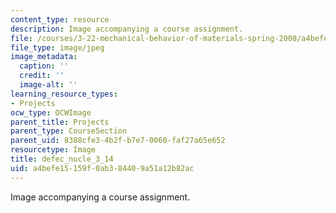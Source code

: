 ```yaml
---
content_type: resource
description: Image accompanying a course assignment.
file: /courses/3-22-mechanical-behavior-of-materials-spring-2008/a4befe15159f0ab384409a51a12b82ac_defec_nucle_3_14.jpg
file_type: image/jpeg
image_metadata:
  caption: ''
  credit: ''
  image-alt: ''
learning_resource_types:
- Projects
ocw_type: OCWImage
parent_title: Projects
parent_type: CourseSection
parent_uid: 8388cfe3-4b2f-b7e7-0060-faf27a65e652
resourcetype: Image
title: defec_nucle_3_14
uid: a4befe15-159f-0ab3-8440-9a51a12b82ac
---
```

Image accompanying a course assignment.

